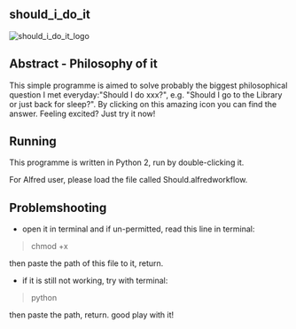 should_i_do_it
---

![should_i_do_it_logo](https://github.com/LiSongcheng/should_i_do_it/blob/master/logo.png?raw=true)

## Abstract - Philosophy of it  
This simple programme is aimed to solve probably the biggest philosophical question I met everyday:"Should I do xxx?", e.g. "Should I go to the Library or just back for sleep?". By clicking on this amazing icon you can find the answer. Feeling excited? Just try it now!

## Running  
This programme is written in Python 2, run by double-clicking it.  

For Alfred user, please load the file called Should.alfredworkflow.

## Problemshooting  
- open it in terminal and if un-permitted, read this line in terminal:
> chmod +x

then paste the path of this file to it, return.

- if it is still not working, try with terminal:
> python 

then paste the path, return. good play with it!
